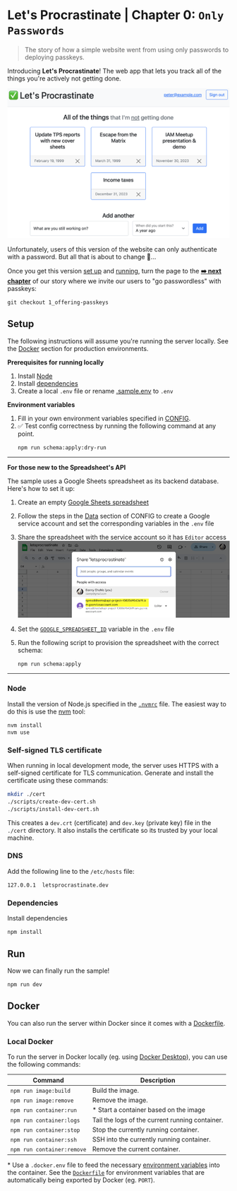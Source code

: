 # Let's Procrastinate | Chapter 0: `Only Passwords`

> The story of how a simple website went from using only passwords to deploying passkeys.

Introducing **Let's Procrastinate**! The web app that lets you track all of the things you're actively not getting done.

![App screenshot](./media/chapter-0.png)

Unfortunately, users of this version of the website can only authenticate with a password. But all that is about to change 🙂...

Once you get this version [set up](#setup) and [running](#run), turn the page to the [**➡️ next chapter**](https://github.com/twistedstream/lets-procrastinate/tree/1_offering-passkeys) of our story where we invite our users to "go passwordless" with passkeys:

```shell
git checkout 1_offering-passkeys
```

## Setup

The following instructions will assume you're running the server locally. See the [Docker](#docker) section for production environments.

**Prerequisites for running locally**
1. Install [Node](#node)
1. Install [dependencies](#dependencies)
1. Create a local `.env` file or rename [.sample.env](#.sample.env) to `.env`

**Environment variables**
1. Fill in your own environment variables specified in [CONFIG](./CONFIG.md).
2. ✅ Test config correctness by running the following command at any point. 
   ```shell
   npm run schema:apply:dry-run
   ```
   

---

**For those new to the Spreadsheet's API**

The sample uses a Google Sheets spreadsheet as its backend database. Here's how to set it up:

1. Create an empty [Google Sheets spreadsheet](https://docs.google.com/spreadsheets)

1. Follow the steps in the [Data](./CONFIG.md#data) section of CONFIG to create a Google service account and set the corresponding variables in the `.env` file
1. Share the spreadsheet with the service account so it has `Editor` access
 ![Google Spreadsheet share](./media/share-spreadsheet_900.png)

1. Set the [`GOOGLE_SPREADSHEET_ID`](./CONFIG.md#google_spreadsheet_id) variable in the `.env` file
1. Run the following script to provision the spreadsheet with the correct schema:

   ```shell
   npm run schema:apply
   ```
---





### Node

Install the version of Node.js specified in the [`.nvmrc`](./.nvmrc) file. The easiest way to do this is use the [nvm](https://github.com/nvm-sh/nvm) tool:

```shell
nvm install
nvm use
```

### Self-signed TLS certificate

When running in local development mode, the server uses HTTPS with a self-signed certificate for TLS communication. Generate and install the certificate using these commands:

```bash
mkdir ./cert
./scripts/create-dev-cert.sh
./scripts/install-dev-cert.sh
```

This creates a `dev.crt` (certificate) and `dev.key` (private key) file in the `./cert` directory. It also installs the certificate so its trusted by your local machine.

### DNS

Add the following line to the `/etc/hosts` file:

```text
127.0.0.1  letsprocrastinate.dev
```

### Dependencies

Install dependencies

```shell
npm install
```

## Run

Now we can finally run the sample!

```shell
npm run dev
```

## Docker

You can also run the server within Docker since it comes with a [Dockerfile](./Dockerfile).

### Local Docker

To run the server in Docker locally (eg. using [Docker Desktop](https://www.docker.com/products/docker-desktop/)), you can use the following commands:

| Command                    | Description                                     |
| -------------------------- | ----------------------------------------------- |
| `npm run image:build`      | Build the image.                                |
| `npm run image:remove`     | Remove the image.                               |
| `npm run container:run`    | \* Start a container based on the image         |
| `npm run container:logs`   | Tail the logs of the current running container. |
| `npm run container:stop`   | Stop the currently running container.           |
| `npm run container:ssh`    | SSH into the currently running container.       |
| `npm run container:remove` | Remove the current container.                   |

\* Use a `.docker.env` file to feed the necessary [environment variables](#environment) into the container. See the [`Dockerfile`](./Dockerfile) for environment variables that are automatically being exported by Docker (eg. `PORT`).
